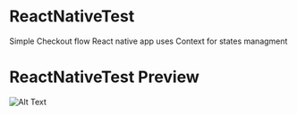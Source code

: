# ReactNativeTest

Simple Checkout flow React native app uses Context for states managment

# ReactNativeTest Preview
![Alt Text](https://media3.giphy.com/media/9zLQkq35wpYLXaSMx1/giphy.gif?cid=790b7611451b2f42b6998f06937439a98610a64c64fe51c1&rid=giphy.gif&ct=g)

